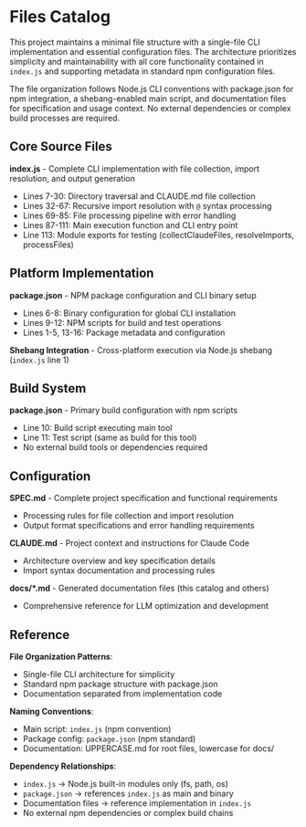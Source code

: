 <!-- Generated: 2025-07-12 20:30:00 UTC -->

# Files Catalog

This project maintains a minimal file structure with a single-file CLI implementation and essential configuration files. The architecture prioritizes simplicity and maintainability with all core functionality contained in `index.js` and supporting metadata in standard npm configuration files.

The file organization follows Node.js CLI conventions with package.json for npm integration, a shebang-enabled main script, and documentation files for specification and usage context. No external dependencies or complex build processes are required.

## Core Source Files

**index.js** - Complete CLI implementation with file collection, import resolution, and output generation
- Lines 7-30: Directory traversal and CLAUDE.md file collection
- Lines 32-67: Recursive import resolution with `@` syntax processing
- Lines 69-85: File processing pipeline with error handling
- Lines 87-111: Main execution function and CLI entry point
- Line 113: Module exports for testing (collectClaudeFiles, resolveImports, processFiles)

## Platform Implementation

**package.json** - NPM package configuration and CLI binary setup
- Lines 6-8: Binary configuration for global CLI installation
- Lines 9-12: NPM scripts for build and test operations
- Lines 1-5, 13-16: Package metadata and configuration

**Shebang Integration** - Cross-platform execution via Node.js shebang (`index.js` line 1)

## Build System

**package.json** - Primary build configuration with npm scripts
- Line 10: Build script executing main tool
- Line 11: Test script (same as build for this tool)
- No external build tools or dependencies required

## Configuration

**SPEC.md** - Complete project specification and functional requirements
- Processing rules for file collection and import resolution
- Output format specifications and error handling requirements

**CLAUDE.md** - Project context and instructions for Claude Code
- Architecture overview and key specification details
- Import syntax documentation and processing rules

**docs/*.md** - Generated documentation files (this catalog and others)
- Comprehensive reference for LLM optimization and development

## Reference

**File Organization Patterns**:
- Single-file CLI architecture for simplicity
- Standard npm package structure with package.json
- Documentation separated from implementation code

**Naming Conventions**:
- Main script: `index.js` (npm convention)
- Package config: `package.json` (npm standard)
- Documentation: UPPERCASE.md for root files, lowercase for docs/

**Dependency Relationships**:
- `index.js` → Node.js built-in modules only (fs, path, os)
- `package.json` → references `index.js` as main and binary
- Documentation files → reference implementation in `index.js`
- No external npm dependencies or complex build chains